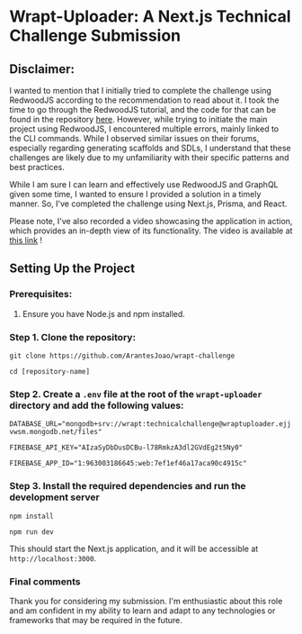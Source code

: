 
# Wrapt-Uploader: A Next.js Technical Challenge Submission 

## Disclaimer:
I wanted to mention that I initially tried to complete the challenge using RedwoodJS according to the recommendation to read about it. I took the time to go through the RedwoodJS tutorial, and the code for that can be found in the repository [here](https://github.com/ArantesJoao/redwoodblog). However, while trying to initiate the main project using RedwoodJS, I encountered multiple errors, mainly linked to the CLI commands. While I observed similar issues on their forums, especially regarding generating scaffolds and SDLs, I understand that these challenges are likely due to my unfamiliarity with their specific patterns and best practices.
 
While I am sure I can learn and effectively use RedwoodJS and GraphQL given some time, I wanted to ensure I provided a solution in a timely manner. So, I've completed the challenge using Next.js, Prisma, and React.

Please note, I've also recorded a video showcasing the application in action, which provides an in-depth view of its functionality. The video is available at [this link]([youtube.com]) ! 

## Setting Up the Project  

### Prerequisites:
1. Ensure you have Node.js and npm installed.

### Step 1. Clone the repository: 
``
git clone https://github.com/ArantesJoao/wrapt-challenge
``

``
cd [repository-name]
``
### Step 2.  Create a `.env` file at the root of the `wrapt-uploader` directory and add the following values: 
``
DATABASE_URL="mongodb+srv://wrapt:technicalchallenge@wraptuploader.ejjvwsm.mongodb.net/files" 
``

``
FIREBASE_API_KEY="AIzaSyDbDusDCBu-l78RmkzA3dl2GVdEg2t5Ny0"
``

``
FIREBASE_APP_ID="1:963003186645:web:7ef1ef46a17aca90c4915c"
``

### Step 3. Install the required dependencies and run the development server
``
npm install
``

``
npm run dev
``

This should start the Next.js application, and it will be accessible at `http://localhost:3000`.

### Final comments
Thank you for considering my submission. I'm enthusiastic about this role and am confident in my ability to learn and adapt to any technologies or frameworks that may be required in the future.

